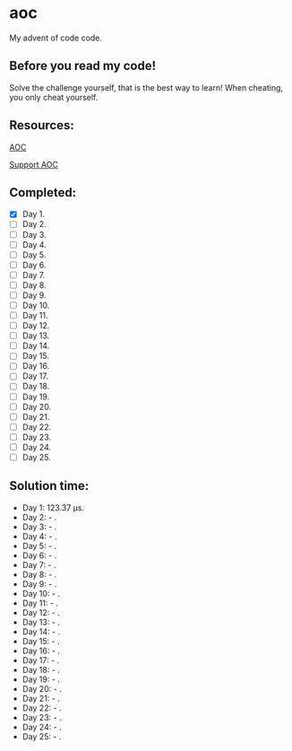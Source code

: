 # aoc
My advent of code code. 

## Before you read my code!
Solve the challenge yourself, that is the best way to learn!
When cheating, you only cheat yourself.

## Resources:

[AOC](https://adventofcode.com/2022/)

[Support AOC](https://adventofcode.com/2022/support)

## Completed:

- [x] Day 1.
- [ ] Day 2.
- [ ] Day 3.
- [ ] Day 4.
- [ ] Day 5.
- [ ] Day 6.
- [ ] Day 7.
- [ ] Day 8.
- [ ] Day 9.
- [ ] Day 10.
- [ ] Day 11.
- [ ] Day 12.
- [ ] Day 13.
- [ ] Day 14.
- [ ] Day 15.
- [ ] Day 16.
- [ ] Day 17.
- [ ] Day 18.
- [ ] Day 19.
- [ ] Day 20.
- [ ] Day 21.
- [ ] Day 22.
- [ ] Day 23.
- [ ] Day 24.
- [ ] Day 25.

## Solution time:

- Day 1: 123.37 µs.
- Day 2: - .
- Day 3: - .
- Day 4: - .
- Day 5: - .
- Day 6: - .
- Day 7: - .
- Day 8: - .
- Day 9: - .
- Day 10: - .
- Day 11: - .
- Day 12: - .
- Day 13: - .
- Day 14: - .
- Day 15: - .
- Day 16: - .
- Day 17: - .
- Day 18: - .
- Day 19: - .
- Day 20: - .
- Day 21: - .
- Day 22: - .
- Day 23: - .
- Day 24: - .
- Day 25: - .
